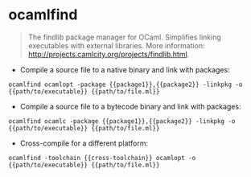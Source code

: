 # ocamlfind

> The findlib package manager for OCaml.
> Simplifies linking executables with external libraries.
> More information: <http://projects.camlcity.org/projects/findlib.html>.

- Compile a source file to a native binary and link with packages:

`ocamlfind ocamlopt -package {{package1}},{{package2}} -linkpkg -o {{path/to/executable}} {{path/to/file.ml}}`

- Compile a source file to a bytecode binary and link with packages:

`ocamlfind ocamlc -package {{package1}},{{package2}} -linkpkg -o {{path/to/executable}} {{path/to/file.ml}}`

- Cross-compile for a different platform:

`ocamlfind -toolchain {{cross-toolchain}} ocamlopt -o {{path/to/executable}} {{path/to/file.ml}}`
